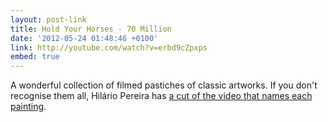 ```yaml
---
layout: post-link
title: Hold Your Horses - 70 Million
date: '2012-05-24 01:48:46 +0100'
link: http://youtube.com/watch?v=erbd9cZpxps
embed: true
---
```

A wonderful collection of filmed pastiches of classic artworks. If you don't recognise them all, Hilário Pereira has [a cut of the video that names each painting][1].

[1]: http://youtube.com/watch?v=x2UbD4ol44k